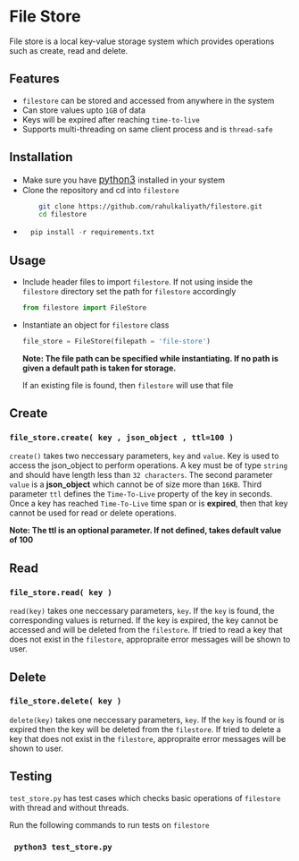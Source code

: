 # File Store 

File store is a local key-value storage system which provides operations such as create, read and delete. 

## Features

* `filestore` can be stored and accessed from anywhere in the system
* Can store values upto `1GB` of data
* Keys will be expired after reaching `time-to-live`
* Supports multi-threading on same client process and is `thread-safe`


## Installation

* Make sure you have <span style="font-size:larger;">[python3](https://www.python.org/downloads/) </span> installed in your system
* Clone the repository and cd into `filestore`
    ``` bash 
        git clone https://github.com/rahulkaliyath/filestore.git
        cd filestore 
     ```
* ``` python
    pip install -r requirements.txt
    ```

## Usage

* Include header files to import `filestore`. If not using inside the `filestore` directory set the path for `filestore` accordingly
    ``` python 
    from filestore import FileStore
    ```
* Instantiate an object for `filestore` class
    ``` python
    file_store = FileStore(filepath = 'file-store')
    ```
    **Note: The file path can be specified while instantiating. If no path is given a default path is taken for storage.**

    If an existing file is found, then `filestore` will use that file

## Create
### `file_store.create( key , json_object , ttl=100 )`

  `create()` takes two neccessary parameters, `key` and `value`. Key is used to access the json_object to perform operations. A key must be of type `string` and should have length less than `32 characters`. The second parameter `value` is a **json_object** which cannot be of size more than `16KB`. Third parameter `ttl` defines the `Time-To-Live` property of the key in seconds. Once a key has reached `Time-To-Live` time span or is **expired**, then that key cannot be used for read or delete operations.

  **Note: The ttl is an optional parameter. If not defined, takes default value of 100**

## Read
### `file_store.read( key )`

  `read(key)` takes one neccessary parameters, `key`. If the `key` is found, the corresponding values is returned. If the key is expired, the key cannot be accessed and will be deleted from the `filestore`. If tried to read a key that does not exist in the `filestore`, appropraite error messages will be shown to user.

## Delete
### `file_store.delete( key )`

  `delete(key)` takes one neccessary parameters, `key`. If the `key` is found or is expired then the key will be deleted from the `filestore`. If tried to delete a key that does not exist in the `filestore`, appropraite error messages will be shown to user.

## Testing

`test_store.py` has test cases which checks basic operations of `filestore` with thread and without threads.

Run the following commands to run tests on `filestore`
### ` python3 test_store.py`